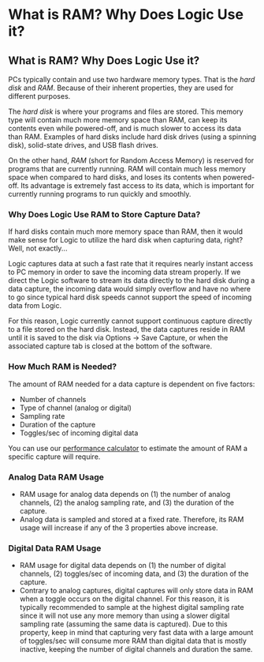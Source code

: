 # What is RAM? Why Does Logic Use it?

## What is RAM? Why Does Logic Use it?

PCs typically contain and use two hardware memory types. That is the _hard disk_ and _RAM_. Because of their inherent properties, they are used for different purposes.

The _hard disk_ is where your programs and files are stored. This memory type will contain much more memory space than RAM, can keep its contents even while powered-off, and is much slower to access its data than RAM. Examples of hard disks include hard disk drives \(using a spinning disk\), solid-state drives, and USB flash drives.

On the other hand, _RAM_ \(short for Random Access Memory\) is reserved for programs that are currently running. RAM will contain much less memory space when compared to hard disks, and loses its contents when powered-off. Its advantage is extremely fast access to its data, which is important for currently running programs to run quickly and smoothly.

### Why Does Logic Use RAM to Store Capture Data?

If hard disks contain much more memory space than RAM, then it would make sense for Logic to utilize the hard disk when capturing data, right? Well, not exactly...

Logic captures data at such a fast rate that it requires nearly instant access to PC memory in order to save the incoming data stream properly. If we direct the Logic software to stream its data directly to the hard disk during a data capture, the incoming data would simply overflow and have no where to go since typical hard disk speeds cannot support the speed of incoming data from Logic.

For this reason, Logic currently cannot support continuous capture directly to a file stored on the hard disk. Instead, the data captures reside in RAM until it is saved to the disk via Options -&gt; Save Capture, or when the associated capture tab is closed at the bottom of the software.

### How Much RAM is Needed?

The amount of RAM needed for a data capture is dependent on five factors:

* Number of channels
* Type of channel \(analog or digital\)
* Sampling rate
* Duration of the capture
* Toggles/sec of incoming digital data

You can use our [performance calculator](https://www.saleae.com/performance-calculator/) to estimate the amount of RAM a specific capture will require.

### Analog Data RAM Usage

* RAM usage for analog data depends on \(1\) the number of analog channels, \(2\) the analog sampling rate, and \(3\) the duration of the capture. 
* Analog data is sampled and stored at a fixed rate. Therefore, its RAM usage will increase if any of the 3 properties above increase.

### Digital Data RAM Usage

* RAM usage for digital data depends on \(1\) the number of digital channels, \(2\) toggles/sec of incoming data, and \(3\) the duration of the capture. 
* Contrary to analog captures, digital captures will only store data in RAM when a toggle occurs on the digital channel. For this reason, it is typically recommended to sample at the highest digital sampling rate since it will not use any more memory than using a slower digital sampling rate \(assuming the same data is captured\). Due to this property, keep in mind that capturing very fast data with a large amount of toggles/sec will consume more RAM than digital data that is mostly inactive, keeping the number of digital channels and duration the same.

